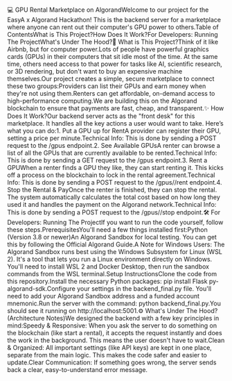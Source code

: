 💻 GPU Rental Marketplace on AlgorandWelcome to our project for the EasyA x Algorand Hackathon! This is the backend server for a marketplace where anyone can rent out their computer's GPU power to others.Table of ContentsWhat is This Project?How Does It Work?For Developers: Running The ProjectWhat's Under The Hood?🤔 What is This Project?Think of it like Airbnb, but for computer power.Lots of people have powerful graphics cards (GPUs) in their computers that sit idle most of the time. At the same time, others need access to that power for tasks like AI, scientific research, or 3D rendering, but don't want to buy an expensive machine themselves.Our project creates a simple, secure marketplace to connect these two groups:Providers can list their GPUs and earn money when they're not using them.Renters can get affordable, on-demand access to high-performance computing.We are building this on the Algorand blockchain to ensure that payments are fast, cheap, and transparent.✨ How Does It Work?Our backend server acts as the "front desk" for this marketplace. It handles all the key actions a user would want to take. Here’s what you can do:1. Put a GPU up for RentA provider can register their GPU, setting a price per minute.Technical Info: This is done by sending a POST request to the /gpus endpoint.2. See Available GPUsA renter can browse a list of all the GPUs that are currently available to be rented.Technical Info: This is done by sending a GET request to the /gpus endpoint.3. Rent a GPUWhen a renter finds a GPU they like, they can start renting it. This kicks off a process on the blockchain to lock in the rental agreement.Technical Info: This is done by sending a POST request to the /gpus/<id>/rent endpoint.4. Stop the Rental & PayOnce the renter is finished, they can stop the rental. The system automatically calculates the total cost based on how long they used it and handles the payment on the Algorand network.Technical Info: This is done by sending a POST request to the /gpus/<id>/stop endpoint.🛠️ For Developers: Running The ProjectIf you want to run the code yourself, follow these steps.PrerequisitesYou'll need a few things installed first:Python (Version 3.8 or newer)An Algorand Sandbox for local testing. You can get this by following the Official Algorand Guide.A Note for Windows Users: The Algorand Sandbox runs best using the Windows Subsystem for Linux (WSL 2). It's a tool that lets you run a Linux environment directly on Windows. You'll need to install WSL 2 and Docker Desktop, then run the sandbox commands from the WSL terminal.Setup InstructionsClone the code from this repository.Install the necessary Python packages: pip install Flask py-algorand-sdk.Configure your settings in the backend_final.py file. You'll need to add your Algorand Sandbox address and a funded account mnemonic.Run the server with the command: python backend_final.py.You should see it running on http://localhost:5001.⚙️ What's Under The Hood? (Architecture Notes)We designed the backend with a few key principles in mind:Speedy & Responsive: When you ask the server to do something on the blockchain (like start a rental), it accepts the request instantly and does the work in the background. This means the user doesn't have to wait.Clean & Organized: All important settings (like API keys) are kept in one place, separate from the main logic. This makes the code safer and easier to update.Clear Communication: If something goes wrong, the server sends back a clear, easy-to-understand error message.
